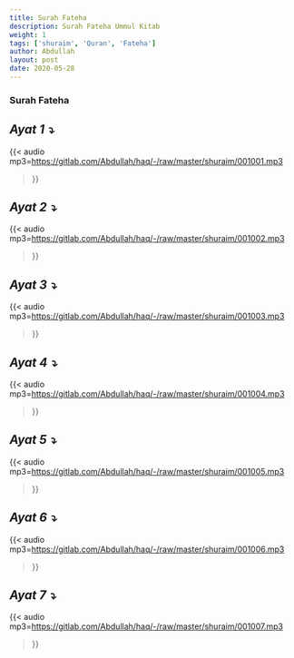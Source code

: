 ```yaml
---
title: Surah Fateha
description: Surah Fateha Ummul Kitab
weight: 1
tags: ['shuraim', 'Quran', 'Fateha']
author: Abdullah
layout: post
date: 2020-05-28
---
```


### Surah Fateha

## _Ayat 1 :arrow_heading_down:_




{{< audio mp3=https://gitlab.com/Abdullah/haq/-/raw/master/shuraim/001001.mp3
>}}

## _Ayat 2 :arrow_heading_down:_


{{< audio mp3=https://gitlab.com/Abdullah/haq/-/raw/master/shuraim/001002.mp3
>}}

## _Ayat 3 :arrow_heading_down:_

{{< audio mp3=https://gitlab.com/Abdullah/haq/-/raw/master/shuraim/001003.mp3
>}}

## _Ayat 4 :arrow_heading_down:_

{{< audio mp3=https://gitlab.com/Abdullah/haq/-/raw/master/shuraim/001004.mp3
>}}

## _Ayat 5 :arrow_heading_down:_

{{< audio mp3=https://gitlab.com/Abdullah/haq/-/raw/master/shuraim/001005.mp3
>}}

## _Ayat 6 :arrow_heading_down:_

{{< audio mp3=https://gitlab.com/Abdullah/haq/-/raw/master/shuraim/001006.mp3
>}}

## _Ayat 7 :arrow_heading_down:_

{{< audio mp3=https://gitlab.com/Abdullah/haq/-/raw/master/shuraim/001007.mp3
>}}
